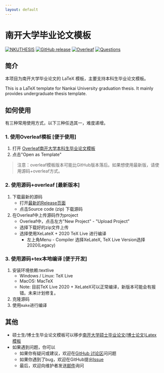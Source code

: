 ```yaml
---
layout: default
---
```


# 南开大学毕业论文模板
[![NKUTHESIS](https://img.shields.io/badge/NKthesis-latex-blue.svg)](https://tr0py.github.io/NKU-thesis-template-2020/)
[![GitHub release](https://img.shields.io/github/release/Tr0py/NKU-thesis-template-2020.svg?label=version&style=popout)](https://github.com/Tr0py/NKU-thesis-template-2020/releases/latest)
[![Overleaf](https://img.shields.io/badge/Overleaf模板-green)](https://www.overleaf.com/latex/templates/nan-kai-da-xue-ben-ke-sheng-bi-ye-lun-wen-mo-ban-v1-dot-4/hdfqhtmmmdpv)
[![Questions](https://img.shields.io/badge/模板讨论&使用问题？-pink)](https://github.com/Tr0py/NKU-thesis-template-2020/discussions)

## 简介

本项目为南开大学毕业论文的 LaTeX 模板，主要支持本科生毕业论文模板。

This is a LaTeX template for Nankai University graduation thesis.
It mainly provides undergraduate thesis template.

## 如何使用

有三种常用使用方式，以下三种任选其一，难度递增。

### 1. 使用Overleaf模板 [便于使用]

1. 打开 [Overleaf南开大学本科生毕业论文模板](https://www.overleaf.com/latex/templates/nan-kai-da-xue-ben-ke-sheng-bi-ye-lun-wen-mo-ban-v1-dot-4/hdfqhtmmmdpv)
2. 点击"Open as Template"

> 注意：overleaf模板版本可能比GitHub版本落后。如果想使用最新版，请使用源码+overleaf方式。

### 2. 使用源码+overleaf [最新版本]

1. 下载最新的源码
	- 打开[最新的Release页面](https://github.com/Tr0py/NKU-thesis-template-2020/releases/latest)
	- 点击Source code (zip) 下载源码
2. 在Overleaf中上传源码作为project
	- Overleaf中，点击左方"New Project" - "Upload Project"
	- 选择下载好的zip文件上传
	- 选择使用XeLateX + 2020 TeX Live 进行编译
		- 左上角Menu - Compiler 选择XeLateX, TeX Live Version选择2020(Legacy)

### 3. 使用源码+tex本地编译 [便于开发]

1. 安装环境依赖:textlive
	- Windows / Linux: TeX Live
	- MacOS: MacTeX
	- Note: 目前TeX Live 2020 + XeLateX可以正常编译，新版本可能会有报错。未来计划修复。
2. 克隆源码
3. 使用`make`进行编译


## 其他

- 硕士生/博士生毕业论文模板可以移步[南开大学硕士毕业论文(博士论文)Latex模板](https://nkthesis.newfuture.cc/)
- 如果遇到问题，你可以
	- 如果你有疑问或建议，欢迎在[GitHub 讨论区](https://github.com/Tr0py/NKU-thesis-template-2020/discussions)问问题
	- 如果你遇到了bug，欢迎在GitHub提出[Issue](https://github.com/Tr0py/NKU-thesis-template-2020/issues)
	- 最后，欢迎向维护者发送[邮件](https://github.com/tr0py/)询问
